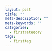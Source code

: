 ```yaml
---
layout: post
title: ""
meta-description: ""
meta-keywords: ""
categories: 
  - firstcategory
tags:
  - firsttag
---
```

